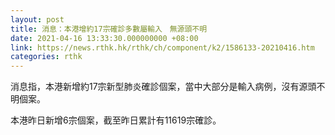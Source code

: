 ```yaml
---
layout: post
title: 消息：本港增約17宗確診多數屬輸入　無源頭不明
date: 2021-04-16 13:33:30.000000000 +08:00
link: https://news.rthk.hk/rthk/ch/component/k2/1586133-20210416.htm
categories: rthk
---
```


消息指，本港新增約17宗新型肺炎確診個案，當中大部分是輸入病例，沒有源頭不明個案。

本港昨日新增6宗個案，截至昨日累計有11619宗確診。
